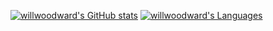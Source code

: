 <!--
**willwoodward/willwoodward** is a ✨ _special_ ✨ repository because its `README.md` (this file) appears on your GitHub profile.

Here are some ideas to get you started:

- 🔭 I’m currently working on ...
- 🌱 I’m currently learning ...
- 👯 I’m looking to collaborate on ...
- 🤔 I’m looking for help with ...
- 💬 Ask me about ...
- 📫 How to reach me: ...
- 😄 Pronouns: ...
- ⚡ Fun fact: ...
-->

[![willwoodward's GitHub stats](https://github-readme-stats.vercel.app/api?username=willwoodward&show_icons=true&include_all_commits=true&hide_border=true&count_private=true&theme=transparent)](https://github.com/willwoodward/)
[![willwoodward's Languages](https://github-readme-stats.vercel.app/api/top-langs/?username=willwoodward&layout=compact&hide_border=true&hide=shell&langs_count=7&count_private=true&theme=transparent)](https://github.com/willwoowdward?tab=repositories)

